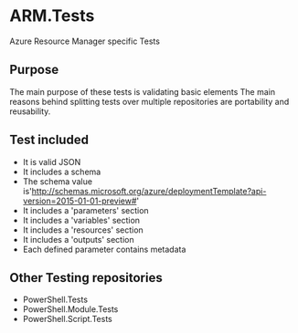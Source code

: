 # ARM.Tests
Azure Resource Manager specific Tests

## Purpose
The main purpose of these tests is validating basic elements
The main reasons behind splitting tests over multiple repositories are portability and reusability.

## Test included
* It is valid JSON
* It includes a schema
* The schema value is'http://schemas.microsoft.org/azure/deploymentTemplate?api-version=2015-01-01-preview#'
* It includes a 'parameters' section
* It includes a 'variables' section
* It includes a 'resources' section
* It includes a 'outputs' section
* Each defined parameter contains metadata

## Other Testing repositories
* PowerShell.Tests
* PowerShell.Module.Tests
* PowerShell.Script.Tests
